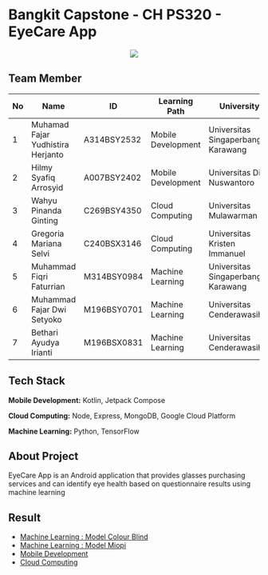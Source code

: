 # Bangkit Capstone - CH PS320 - EyeCare App


<p align="center">
  <img src="https://storage.googleapis.com/eyecare_models/general_image_eyecare/Eye%20Care-modified.png"><br>
</p>

## Team Member
<table>
  <theader>
    <th>No</th>
    <th>Name</th>
    <th>ID</th>
    <th>Learning Path</th>
    <th>University</th>
  </theader>
  <tbody>
    <tr>
      <td>1</td>
      <td>Muhamad Fajar Yudhistira Herjanto</td>
      <td>A314BSY2532</td>
      <td>Mobile Development</td>
      <td>Universitas Singaperbangsa Karawang</td>
    </tr>
    <tr>
      <td>2</td>
      <td>Hilmy Syafiq Arrosyid</td>
      <td>A007BSY2402</td>
      <td>Mobile Development</td>
      <td>Universitas Dian Nuswantoro</td>
    </tr>
    <tr>
      <td>3</td>
      <td>Wahyu Pinanda Ginting</td>
      <td>C269BSY4350</td>
      <td>Cloud Computing</td>
      <td>Universitas Mulawarman</td>
    </tr>
    <tr>
      <td>4</td>
      <td>Gregoria Mariana Selvi</td>
      <td>C240BSX3146</td>
      <td>Cloud Computing</td>
      <td>Universitas Kristen Immanuel</td>
    </tr>
    <tr>
      <td>5</td>
      <td>Muhammad Fiqri Faturrian</td>
      <td>M314BSY0984</td>
      <td>Machine Learning</td>
      <td>Universitas Singaperbangsa Karawang</td>
    </tr>
    <tr>
      <td>6</td>
      <td>Muhammad Fajar Dwi Setyoko</td>
      <td>M196BSY0701</td>
      <td>Machine Learning</td>
      <td>Universitas Cenderawasih</td>
    </tr>
    <tr>
      <td>7</td>
      <td>Bethari Ayudya Irianti</td>
      <td>M196BSX0831</td>
      <td>Machine Learning</td>
      <td>Universitas Cenderawasih</td>
    </tr>
  </tbody>
</table>

## Tech Stack

**Mobile Development:** Kotlin, Jetpack Compose

**Cloud Computing:** Node, Express, MongoDB, Google Cloud Platform

**Machine Learning:** Python, TensorFlow

## About Project
EyeCare App is an Android application that provides glasses purchasing services and can identify eye health based on questionnaire results using machine learning

## Result
- [Machine Learning : Model Colour Blind](https://colab.research.google.com/drive/1CDE6-HnpqeL7t_IOiX93gHOM4dItnKQK?usp=sharing)
- [Machine Learning : Model Miopi](https://colab.research.google.com/drive/1tsIWH9zDHGPHjc6OcDXIj5cyRCwkiS9x?usp=sharing)
- [Mobile Development](https://drive.google.com/drive/folders/1Rhwi1oxIDNFEJMB3fJrl0-5MlQFBESsW?usp=sharing)
- [Cloud Computing](https://eyecare-408207.et.r.appspot.com)
